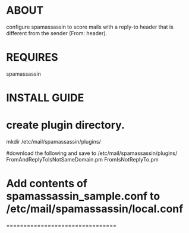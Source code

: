 ABOUT
================================
configure spamassassin to score mails with a reply-to header that is different from the sender (From: header).

REQUIRES
================================

spamassassin

INSTALL GUIDE
================================
# create plugin directory.
mkdir /etc/mail/spamassassin/plugins/

#download the following and save to /etc/mail/spamassassin/plugins/
FromAndReplyToIsNotSameDomain.pm
FromIsNotReplyTo.pm

# Add contents of  spamassassin_sample.conf to  /etc/mail/spamassassin/local.conf

================================
 
